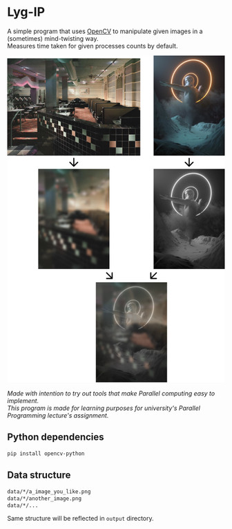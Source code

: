 # Lyg-IP

A simple program that uses [OpenCV](https://opencv.org/) to manipulate given images in a (sometimes) mind-twisting way.\
Measures time taken for given processes counts by default.

![screenshot](assets/demo.png)

*Made with intention to try out tools that make Parallel computing easy to implement.\
This program is made for learning purposes for university's Parallel Programming lecture's assignment.*

## Python dependencies

    pip install opencv-python

## Data structure

    data/*/a_image_you_like.png
    data/*/another_image.png
    data/*/...

Same structure will be reflected in `output` directory.
